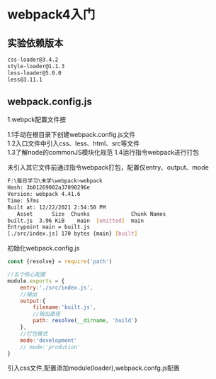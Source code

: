 # webpack4入门  

<!-- 
## 初体验  

```js
//版本
npm i webpack@4.41.6  
npm i webpack-cli@3.3.11  
```

### 1.通过简单案列了解**入口**（Entry)和输出（Output）  

1.1.新建两个文件夹**build**、**src**  
1.2.了解build文件夹对应**Output**和src文件夹对应**入口**概念  
1.3.运行指令

```js
// 打包入口文件到指定目录
webpack ./src/index.js -o ./build/built.js

//添加参数--mode=v指定开发和生产环境
//开发环境
webpack ./src/index.js -o ./build/built.js --mode=development
//生产环境
webpack ./src/index.js -o ./build/built.js --mode=production
```

1.4.可在src目录下新建index.html并引入打包好的入口js文件  
1.5.了解开发模式和生产模式打包方式的不同，即生产环境打包的文件是压缩的  

### 2.在第1的基础上通过新建css,json，img等文件了解webpack可以识别什么类型的文件  

2.1在项目根目录下新建data.json文件,运行指令重新打包后，查看是否相关文件是否打包成功  
2.1.1json文件

```bash
   Asset      Size  Chunks             Chunk Names
built.js  1.05 KiB       0  [emitted]  main
Entrypoint main = built.js
[0] ./data.json 46 bytes {0} [built]
[1] ./src/index.js 111 bytes {0} [built]

```

2.1.2css文件  
可以看到ERROR in ...

```bash
Hash: e853c600a00bc34339e2
Version: webpack 4.41.6
Time: 66ms
Built at: 12/22/2021 12:42:51 PM
   Asset      Size  Chunks             Chunk Names
built.js  5.41 KiB    main  [emitted]  main
Entrypoint main = built.js
[./data.json] 46 bytes {main} [built]
[./src/index.css] 279 bytes {main} [built] [failed] [1 error]
[./src/index.js] 164 bytes {main} [built]

ERROR in ./src/index.css 1:5
Module parse failed: Unexpected token (1:5)
You may need an appropriate loader to handle this file type, currently no loaders are configured to process this file. See https://webpack.js.org/concepts#loaders
> body {
|     background-color: aquamarine;
| }
 @ ./src/index.js 2:0-31 11:12-17
```

## 总结  

1. webpack可以将ES6模块编译打包成一个浏览器能识别的模块化  
2. 生产环境将会压缩打包后的代码  
3. webpack打包编译时本身不能识别除了js以外的其它文件  
4. 了解本章知识（entery和output）后,理解总结（3），借此引入核心概念**loader**   -->

## 实验依赖版本  

```bash
css-loader@3.4.2
style-loader@1.1.3
less-loader@5.0.0
less@3.11.1
```

## webpack.config.js  

1.webpck配置文件按  

1.1手动在根目录下创建webpack.config.js文件  
1.2入口文件中引入css、less、html、src等文件  
1.3了解node的commonJS模块化规范
1.4运行指令webpack进行打包  

未引入其它文件前通过指令webpack打包，配置仅entry、output、mode  

```bash
F:\每日学习\末学\webpack>webpack
Hash: 3b01269002a37090296e
Version: webpack 4.41.6
Time: 57ms
Built at: 12/22/2021 2:54:50 PM
   Asset      Size  Chunks             Chunk Names
built.js  3.96 KiB    main  [emitted]  main
Entrypoint main = built.js
[./src/index.js] 170 bytes {main} [built]
```

初始化webpack.config.js

```js
const {resolve} = require('path')

//五个核心配置
module.exports = {
    entry:'./src/index.js',
    //输出
    output:{
        filename:'built.js',
        //输出路径
        path: resolve(__dirname, 'build')
    },
    //打包模式
    mode:'development'
    // mode:'prodution'
}
```

引入css文件,配置添加module(loader),webpack.confg.js配置

```js

```

